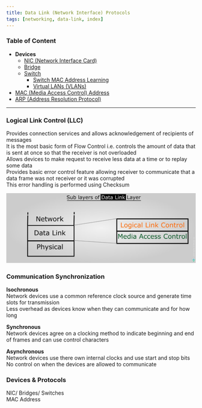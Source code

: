 ```yaml
---
title: Data Link (Network Interface) Protocols
tags: [networking, data-link, index]
---
```


### Table of Content

* **Devices**
	- [NIC (Network Interface Card)](../../Network%20Devices/NIC%20(Network%20Interface%20Card).md)
	- [Bridge](../../Network%20Devices/Bridge.md)
	* [Switch](../../Network%20Devices/Switch.md)
		* [Switch MAC Address Learning](Switch%20MAC%20Address%20Learning.md)
		* [Virtual LANs (VLANs)](Virtual%20LANs%20%28VLANs%29.md)
* [MAC (Media Access Control) Address](MAC%20%28Media%20Access%20Control%29%20Address.md)
* [ARP (Address Resolution Protocol)](ARP%20(Address%20Resolution%20Protocol).md)

---

### Logical Link Control (LLC)
Provides connection services and allows acknowledgement of recipients of messages  
It is the most basic form of Flow Control i.e. controls the amount of data that is sent at once so that the receiver is not overloaded  
Allows devices to make request to receive less data at a time or to replay some data  
Provides basic error control feature allowing receiver to communicate that a data frame was not receiver or it was corrupted  
This error handling is performed using Checksum

![Data Link Sublayers|550](../../images/data-link-sublayers.jpg)

### Communication Synchronization

**Isochronous**  
Network devices use a common reference clock source and generate time slots for transmission  
Less overhead as devices know when they can communicate and for how long

**Synchronous**  
Network devices agree on a clocking method to indicate beginning and end of frames and can use control characters

**Asynchronous**  
Network devices use there own internal clocks and use start and stop bits  
No control on when the devices are allowed to communicate

### Devices & Protocols

NIC/ Bridges/ Switches  
MAC Address  